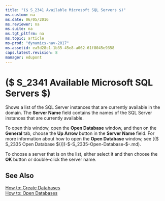 ```yaml
---
title: "($ S_2341 Available Microsoft SQL Servers $)"
ms.custom: na
ms.date: 06/05/2016
ms.reviewer: na
ms.suite: na
ms.tgt_pltfrm: na
ms.topic: article
ms-prod: "dynamics-nav-2017"
ms.assetid: ea5d28c1-1b35-45e8-a062-61f8045e9358
caps.latest.revision: 8
manager: edupont
---
```

# ($ S_2341 Available Microsoft SQL Servers $)
Shows a list of the SQL Server instances that are currently available in the domain. The **Server Name** field contains the names of the SQL Server instances that are currently available.  
  
 To open this window, open the **Open Database** window, and then on the **General** tab, choose the **Up Arrow** button in the **Server Name** field. For more information about how to open the **Open Database** window, see [\($ S\_2335 Open Database $\)](-$-S_2335-Open-Database-$-.md).  
  
 To choose a server that is on the list, either select it and then choose the **OK** button or double\-click the server name.  
  
## See Also  
 [How to: Create Databases](../Topic/How%20to:%20Create%20Databases.md)   
 [How to: Open Databases](../Topic/How%20to:%20Open%20Databases.md)